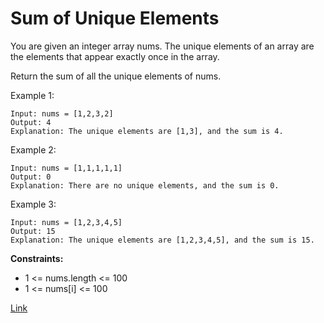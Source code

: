 # Sum of Unique Elements

You are given an integer array nums. The unique elements of an array are the elements that appear exactly once in the array.

Return the sum of all the unique elements of nums.

Example 1:

```
Input: nums = [1,2,3,2]
Output: 4
Explanation: The unique elements are [1,3], and the sum is 4.
```

Example 2:

```
Input: nums = [1,1,1,1,1]
Output: 0
Explanation: There are no unique elements, and the sum is 0.
```

Example 3:

```
Input: nums = [1,2,3,4,5]
Output: 15
Explanation: The unique elements are [1,2,3,4,5], and the sum is 15.
```

**Constraints:**
- 1 <= nums.length <= 100
- 1 <= nums[i] <= 100

[Link](https://leetcode.com/problems/sum-of-unique-elements/)